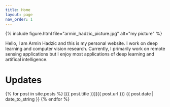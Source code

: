 ```yaml
---
title: Home
layout: page
nav_order: 1
---
```


{% include figure.html file="armin_hadzic_picture.jpg" alt="my picture" %}

Hello, I am Armin Hadzic and this is my personal website. I work on deep learning and computer vision research. Currently, I primarily work on remote sensing applications but I enjoy most applications of deep learning and artifical intelligence.

# Updates

{% for post in site.posts %}
  [{{ post.title }}]({{ post.url }}) {{ post.date | date_to_string }}
{% endfor %}

<!--
<a href="{{ post.url }}">"# {{ post.title }}"</a> <p>{{ post.date | date_to_string }}</p>
You can use HTML elements in Markdown, such as the comment element, and they won't be affected by a markdown parser. However, if you create an HTML element in your markdown file, you cannot use markdown syntax within that element's contents.
-->